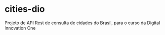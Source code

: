 # cities-dio
Projeto de API Rest de consulta de cidades do Brasil, para o curso da Digital Innovation One
